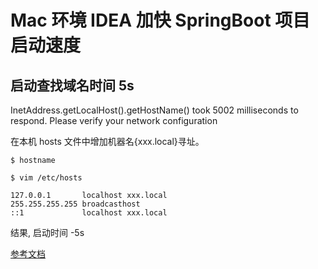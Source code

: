 # Mac 环境 IDEA 加快 SpringBoot 项目启动速度

## 启动查找域名时间 5s

InetAddress.getLocalHost().getHostName() took 5002 milliseconds to respond. Please verify your network configuration

在本机 hosts 文件中增加机器名{xxx.local}寻址。

```shell
$ hostname

$ vim /etc/hosts

127.0.0.1       localhost xxx.local
255.255.255.255 broadcasthost
::1             localhost xxx.local

```

结果, 启动时间 -5s

[参考文档](https://blog.csdn.net/yzh_1346983557/article/details/117626167)